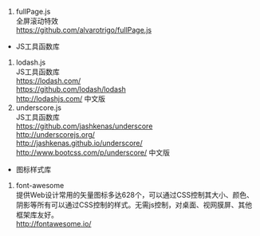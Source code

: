 1. fullPage.js   
    全屏滚动特效   
    https://github.com/alvarotrigo/fullPage.js   
*    JS工具函数库  
         
1. lodash.js  
    JS工具函数库  
    https://lodash.com/  
    https://github.com/lodash/lodash  
    http://lodashjs.com/  中文版  
2. underscore.js  
    JS工具函数库  
    https://github.com/jashkenas/underscore  
    http://underscorejs.org/  
    http://jashkenas.github.io/underscore/    
    http://www.bootcss.com/p/underscore/  中文版  

*   图标样式库  
1.  font-awesome    
    提供Web设计常用的矢量图标多达628个，可以通过CSS控制其大小、颜色、阴影等所有可以通过CSS控制的样式。无需js控制，对桌面、视网膜屏、其他框架库友好。  
    http://fontawesome.io/  

    




